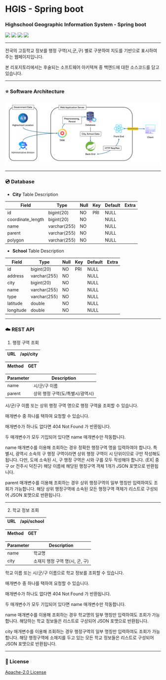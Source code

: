 # HGIS - Spring boot
### Highschool Geographic Information System - Spring boot
![](https://img.shields.io/badge/OpenJDK-17-000000?style=flat-square&logo=openjdk&logoColor=white)
![](https://img.shields.io/badge/Spring_boot-2.7.9-6DB33F?style=flat-square&logo=springboot&logoColor=white)
![](https://img.shields.io/badge/Lombok-1.18.30-red?style=flat-square)
![](https://img.shields.io/badge/MariaDB_Client-3.3.3-003545?style=flat-square&logo=mariadb&logoColor=white)

---

전국의 고등학교 정보를 행정 구역(시,군,구) 별로 구분하여 지도를 기반으로 표시하여 주는 웹페이지입니다.

본 리포지토리에서는 후술되는 소프트웨어 아키텍쳐 중 백엔드에 대한 소스코드를 담고 있습니다.

---

### ⭐️ Software Architecture

![](https://github.com/jy2694/hgis-spring-boot/blob/main/architecture.png?raw=true)

---

### 💿 Database

* **City** Table Description

| Field             | Type         | Null | Key | Default | Extra |
|-------------------|--------------|------|-----|---------|-------|
| id                | bigint(20)   | NO   | PRI | NULL    |       |
| coordinate_length | bigint(20)   | NO   |     | NULL    |       |
| name              | varchar(255) | NO   |     | NULL    |       |
| parent            | varchar(255) | NO   |     | NULL    |       |
| polygon           | varchar(255) | NO   |     | NULL    |       |


* **School** Table Description

| Field     | Type         | Null | Key | Default | Extra |
|-----------|--------------|------|-----|---------|-------|
| id        | bigint(20)   | NO   | PRI | NULL    |       |
| address   | varchar(255) | NO   |     | NULL    |       |
| city      | bigint(20)   | NO   |     | NULL    |       |
| name      | varchar(255) | NO   |     | NULL    |       |
| type      | varchar(255) | NO   |     | NULL    |       |
| latitude  | double       | NO   |     | NULL    |       |
| longitude | double       | NO   |     | NULL    |       |

---

### ☁️ REST API

1. 행정 구역 조회
   
| URL     | /api/city    |
|---------|--------------|

| Method     | GET          |
|------------|--------------|

| Parameter  | Description                   |
|------------|-------------------------------|
| name       | 시/군/구 이름                    |
| parent     | 상위 행정 구역(도/특별시/광역시)     |

   시/군/구 이름 또는 상위 행정 구역 명으로 행정 구역을 조회할 수 있습니다.
   
   매개변수 중 하나를 택하여 요청할 수 있습니다.
   
   매개변수가 하나도 없다면 404 Not Found 가 반환됩니다.
   
   두 매개변수가 모두 기입되어 있다면 name 매개변수만 작동합니다.
   
   
   name 매개변수를 이용해 조회하는 경우 정확한 행정구역 명을 입력하여야 합니다.
   특별시, 광역시 소속의 구 행정 구역이라면 상위 행정 구역이 시 단위이므로 구만 작성해도 됩니다.
   다만, 도에 소속된 시, 구 행정 구역은 시와 구를 모두 작성해야 합니다. (EX| 중구 or 전주시 덕진구)
   해당 이름에 해당된 행정구역 객체 1개가 JSON 포맷으로 반환됩니다.

   parent 매개변수를 이용해 조회하는 경우 상위 행정구역의 일부 명칭만 입력하여도 조회가 가능합니다.
   해당 상위 행정구역에 소속된 모든 행정구역 객체가 리스트로 구성되어 JSON 포맷으로 반환됩니다.

---
   
2. 학교 정보 조회

| URL     | /api/school    |
|---------|----------------|

| Method     | GET          |
|------------|--------------|

| Parameter  | Description                   |
|------------|-------------------------------|
| name       | 학교명                          |
| city       | 소재지 행정 구역 명(시, 군, 구)     |

   학교 이름 또는 시/군/구 이름으로 학교 정보를 조회할 수 있습니다.

   매개변수 중 하나를 택하여 요청할 수 있습니다.

   매개변수가 하나도 없다면 404 Not Found 가 반환됩니다.

   두 매개변수가 모두 기입되어 있다면 name 매개변수만 작동합니다.

   name 매개변수를 이용해 조회하는 경우 학교명의 일부 명칭만 입력하여도 조회가 가능합니다.
   해당하는 학교 정보들은 리스트로 구성되어 JSON 포맷으로 반환됩니다.

   city 매개변수를 이용해 조회하는 경우 행정구역의 일부 명칭만 입력하여도 조회가 가능합니다.
   해당 행정구역에 소재지를 두고 있는 모든 학교 정보들은 리스트로 구성되어 JSON 포맷으로 반환됩니다.

---

### 📄 License

[Apache-2.0 License](https://github.com/facebook/react/blob/main/LICENSE)

